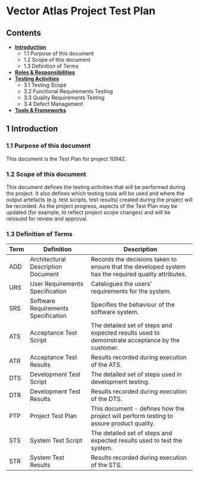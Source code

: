 # Vector Atlas Project Test Plan

## Contents

* [**Introduction**](#introduction)
    * 1.1	Purpose of this document
    * 1.2	Scope of this document
    * 1.3	Definition of Terms
* [**Roles & Responsibilities**](./02-roles-responsibilities.md)
* [**Testing Activities**](./03-testing-activities.md)
    * 3.1 Testing Scope
    * 3.2 Functional Requirements Testing
    * 3.3 Quality Requirements Testing
    * 3.4 Defect Management
* [**Tools & Frameworks**](./04-tools-frameworks.md)

##	1 Introduction

### 1.1	Purpose of this document

This document is the Test Plan for project 10942.

### 1.2	Scope of this document

This document defines the testing activities that will be performed during the project.  It also defines which testing tools will be used and where the output artefacts (e.g. test scripts, test results) created during the project will be recorded.  As the project progress, aspects of the Test Plan may be updated (for example, to reflect project scope changes) and will be reissued for review and approval.

### 1.3	Definition of Terms 

| Term	| Definition                            | Description |
| --- | --- | --- |
| ADD	| Architectural Description Document 	| Records the decisions taken to ensure that the developed system has the required quality attributes. |
| URS	| User Requirements Specification       | Catalogues the users’ requirements for the system. |
| SRS	| Software Requirements Specification	| Specifies the behaviour of the software system. |
| ATS	| Acceptance Test Script                | The detailed set of steps and expected results used to demonstrate acceptance by the customer. |
| ATR	| Acceptance Test Results               | Results recorded during execution of the ATS. |
| DTS	| Development Test Script               | The detailed set of steps used in development testing. |
| DTR	| Development Test Results              | Results recorded during execution of the DTS. |
| PTP	| Project Test Plan                     | This document - defines how the project will perform testing to assure product quality. |
| STS	| System Test Script 	                | The detailed set of steps and expected results used to test the system. |
| STR	| System Test Results 	                | Results recorded during execution of the STS. |
